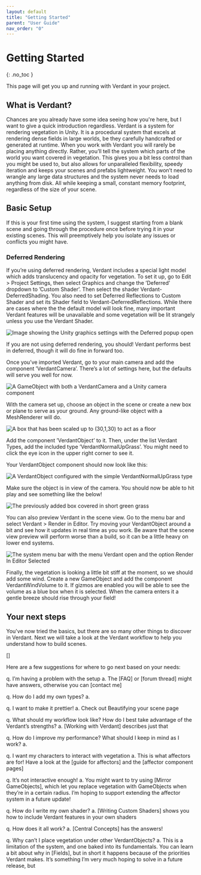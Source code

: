 ```yaml
---
layout: default
title: "Getting Started"
parent: "User Guide"
nav_order: "0"
---
```


# Getting Started

{: .no_toc }

This page will get you up and running with Verdant in your project.

## What is Verdant?

Chances are you already have some idea seeing how you're here, but I want to give a quick introduction regardless. Verdant is a system for rendering vegetation in Unity. It is a procedural system that excels at rendering dense fields in large worlds, be they carefully handcrafted or generated at runtime. When you work with Verdant you will rarely be placing anything directly. Rather, you’ll tell the system which parts of the world you want covered in vegetation. This gives you a bit less control than you might be used to, but also allows for unparalleled flexibility, speedy iteration and keeps your scenes and prefabs lightweight. You won’t need to wrangle any large data structures and the system never needs to load anything from disk. All while keeping a small, constant memory footprint, regardless of the size of your scene.

## Basic Setup

If this is your first time using the system, I suggest starting from a blank scene and going through the procedure once before trying it in your existing scenes. This will preemptively help you isolate any issues or conflicts you might have.

### Deferred Rendering
If you’re using deferred rendering, Verdant includes a special light model which adds translucency and opacity for vegetation. To set it up, go to Edit > Project Settings, then select Graphics and change the ’Deferred’ dropdown to ’Custom Shader’. Then select the shader Verdant-DeferredShading. You also need to set Deferred Reflections to Custom Shader and set its Shader field to Verdant-DeferredReflections. While there are cases where the the default model will look fine, many important Verdant features will be unavailable and some vegetation will be lit strangely unless you use the Verdant Shader.

![Image showing the Unity graphics settings with the Deferred popup open](Media/UnityGraphicsSettings.PNG "Setting the deferred shader")

If you are not using deferred rendering, you should! Verdant performs best in deferred, though it will do fine in forward too.

Once you’ve imported Verdant, go to your main camera and add the component ’VerdantCamera’. There’s a lot of settings here, but the defaults will serve you well for now.

![A GameObject with both a VerdantCamera and a Unity camera component](Media/VerdantCameraAdded.PNG "VerdantCamera added")

With the camera set up, choose an object in the scene or create a new box or plane to serve as your ground. Any ground-like object with a MeshRenderer will do. 

![A box that has been scaled up to (30,1,30) to act as a floor](Media/FlooringBox.PNG "Ground box")

Add the component ’VerdantObject’ to it. Then, under the list Verdant Types, add the included type ’VerdantNormalUpGrass’. You might need to click the eye icon in the upper right corner to see it.

Your VerdantObject component should now look like this:

![A VerdantObject configured with the simple VerdantNormalUpGrass type](Media/AddVerdantObject.PNG "VerdantObject parameters")

Make sure the object is in view of the camera. You should now be able to hit play and see something like the below!

![The previously added box covered in short green grass](Media/GroundWithGrass.PNG "Ground with vegetation")

You can also preview Verdant in the scene view. Go to the menu bar and select Verdant > Render in Editor. Try moving your VerdantObject around a bit and see how it updates in real time as you work. Be aware that the scene view preview will perform worse than a build, so it can be a little heavy on lower end systems.

![The system menu bar with the menu Verdant open and the option Render In Editor Selected](Media/MenuBar.PNG "Menu Bar")

Finally, the vegetation is looking a little bit stiff at the moment, so we should add some wind. Create a new GameObject and add the component VerdantWindVolume to it. If gizmos are enabled you will be able to see the volume as a blue box when it is selected. When the camera enters it a gentle breeze should rise through your field!  

## Your next steps

You've now tried the basics, but there are so many other things to discover in Verdant. Next we will take a look at the Verdant workflow to help you understand how to build scenes. 

[]

Here are a few suggestions for where to go next based on your needs:

q. I’m having a problem with the setup
a. The [FAQ] or [forum thread] might have answers, otherwise you can [contact me]

q. How do I add my own types?
a. 

q. I want to make it prettier!
a. Check out Beautifying your scene page

q. What should my workflow look like? How do I best take advantage of the Verdant’s strengths?
a. [Working with Verdant] describes just that

q. How do I improve my performance? What should I keep in mind as I work?
a. 

q. I want my characters to interact with vegetation
a. This is what affectors are for! Have a look at the [guide for affectors] and the [affector component pages]

q. It’s not interactive enough!
a. You might want to try using [Mirror GameObjects], which let you replace vegetation with GameObjects when they’re in a certain radius. I’m hoping to support extending the affector system in a future update!

q. How do I write my own shader?
a. [Writing Custom Shaders] shows you how to include Verdant features in your own shaders

q. How does it all work?
a. [Central Concepts] has the answers!

q. Why can’t I place vegetation under other VerdantObjects?
a. This is a limitation of the system, and one baked into its fundamentals. You can learn a bit about why in [Fields], but in short it happens because of the priorities Verdant makes. It’s something I’m very much hoping to solve in a future release, but 